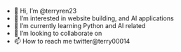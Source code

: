 - 👋 Hi, I’m @terryren23
- 👀 I’m interested in website building, and AI applications
- 🌱 I’m currently learning Python and AI related
- 💞️ I’m looking to collaborate on 
- 📫 How to reach me twitter@terry00014

<!---
terryren23/terryren23 is a ✨ special ✨ repository because its `README.md` (this file) appears on your GitHub profile.
You can click the Preview link to take a look at your changes.
--->
